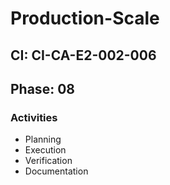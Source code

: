 # Production-Scale

## CI: CI-CA-E2-002-006
## Phase: 08

### Activities
- Planning
- Execution
- Verification
- Documentation
